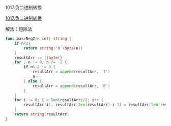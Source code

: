 1017.负二进制转换

[1017.负二进制转换](https://leetcode.cn/problems/convert-to-base-2/)



解法：短除法

```go
func baseNeg2(n int) string {
    if n<2{
        return string('0'+byte(n))
    }
	resultArr := []byte{}
	for ; n != 0; n /= -2 {
		if n%-2 != 0 {
			resultArr = append(resultArr, '1')
			n--
		} else {
			resultArr = append(resultArr, '0')
		}
	}
	for i := 0; i < len(resultArr)/2; i++ {
		resultArr[i], resultArr[len(resultArr)-i-1] = resultArr[len(resultArr)-i-1], resultArr[i]
	}
	return string(resultArr)
}
```

